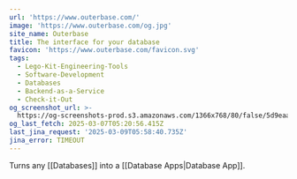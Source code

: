 ```yaml
---
url: 'https://www.outerbase.com/'
image: 'https://www.outerbase.com/og.jpg'
site_name: Outerbase
title: The interface for your database
favicon: 'https://www.outerbase.com/favicon.svg'
tags:
  - Lego-Kit-Engineering-Tools
  - Software-Development
  - Databases
  - Backend-as-a-Service
  - Check-it-Out
og_screenshot_url: >-
  https://og-screenshots-prod.s3.amazonaws.com/1366x768/80/false/5d9eaac8176dba0e74db0cba41455980f16325edfa25d7485ea422b2fa552e2d.jpeg
og_last_fetch: 2025-03-07T05:20:56.415Z
last_jina_request: '2025-03-09T05:58:40.735Z'
jina_error: TIMEOUT
---
```

Turns any [[Databases]] into a [[Database Apps|Database App]].



